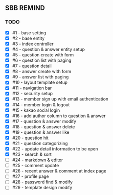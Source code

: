 ## SBB REMIND
### TODO
- [x] #1 - base setting
- [x] #2 - base entity
- [x] #3 - index controller
- [x] #4 - question & answer entity setup
- [x] #5 - question create with form
- [x] #6 - question list with paging
- [x] #7 - question detail
- [x] #8 - answer create with form
- [x] #9 - answer list with paging
- [x] #10 - layout template setup
- [x] #11 - navigation bar
- [x] #12 - security setup
- [x] #13 - member sign up with email authentication
- [x] #14 - member login & logout
- [x] #15 - kakao social login
- [x] #16 - add author column to question & answer
- [x] #17 - question & answer modify
- [x] #18 - question & answer delete
- [x] #19 - question & answer like
- [x] #20 - question hit
- [x] #21 - question categorizing
- [x] #22 - update detail information to be open
- [x] #23 - search & sort
- [ ] #24 - markdown & editor
- [ ] #25 - comment update
- [ ] #26 - recent answer & comment at index page
- [ ] #27 - profile page
- [ ] #28 - password find & modify
- [ ] #29 - template design modify
